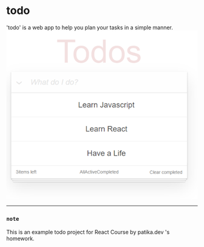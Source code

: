 # todo

'todo' is a web app to help you plan your tasks in a simple manner.
![todo](./src/img/todo-ss.png)

---

### `note`

This is an example todo project for React Course by patika.dev 's homework.
